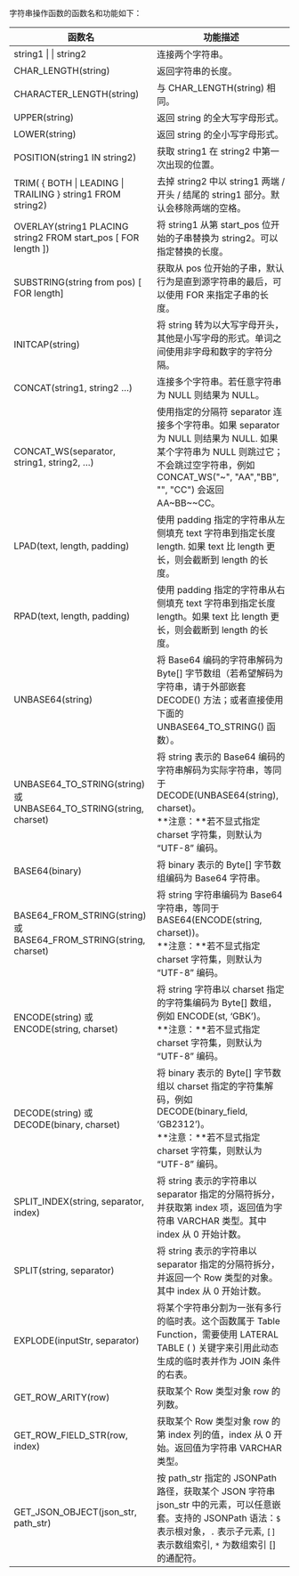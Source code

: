 字符串操作函数的函数名和功能如下：

| 函数名 | 功能描述 |
| ----- | ----- |
| string1 &#124;  &#124;  string2 | 连接两个字符串。 |
| CHAR_LENGTH(string) | 返回字符串的长度。|
| CHARACTER_LENGTH(string)  | 与 CHAR_LENGTH(string) 相同。|
| UPPER(string) | 返回 string 的全大写字母形式。|
| LOWER(string) | 返回 string 的全小写字母形式。|
| POSITION(string1 IN string2)  | 获取 string1 在 string2 中第一次出现的位置。|
| TRIM( { BOTH &#124; LEADING &#124; TRAILING } string1 FROM string2)| 去掉 string2 中以 string1 两端 / 开头 / 结尾的 string1 部分。默认会移除两端的空格。|
| OVERLAY(string1 PLACING string2 FROM start_pos [ FOR length ])  | 将 string1 从第 start_pos 位开始的子串替换为 string2。可以指定替换的长度。|
| SUBSTRING(string from pos) [ FOR length]  | 获取从 pos 位开始的子串，默认行为是直到源字符串的最后，可以使用 FOR 来指定子串的长度。|
| INITCAP(string) | 将 string 转为以大写字母开头，其他是小写字母的形式。单词之间使用非字母和数字的字符分隔。|
| CONCAT(string1, string2 …)  | 连接多个字符串。若任意字符串为 NULL 则结果为 NULL。|
| CONCAT_WS(separator, string1, string2, …) |使用指定的分隔符 separator 连接多个字符串。如果 separator 为 NULL 则结果为 NULL. 如果某个字符串为 NULL 则跳过它；不会跳过空字符串，例如 CONCAT_WS("\~", "AA","BB", "", "CC")  会返回 AA\~BB\~\~CC。|
| LPAD(text, length, padding) | 使用 padding 指定的字符串从左侧填充 text 字符串到指定长度  length. 如果 text 比 length 更长，则会截断到 length 的长度。|
| RPAD(text, length, padding) | 使用 padding 指定的字符串从右侧填充 text 字符串到指定长度 length。如果 text 比 length 更长，则会截断到 length 的长度。|
| UNBASE64(string) | 将 Base64 编码的字符串解码为 Byte[] 字节数组（若希望解码为字符串，请于外部嵌套 DECODE() 方法；或者直接使用下面的 UNBASE64_TO_STRING() 函数）。|
| UNBASE64_TO_STRING(string) 或 UNBASE64_TO_STRING(string, charset) | 将 string 表示的 Base64 编码的字符串解码为实际字符串，等同于 DECODE(UNBASE64(string), charset)。<br>**注意：**若不显式指定 charset 字符集，则默认为 “UTF-8” 编码。|
| BASE64(binary) | 将 binary 表示的 Byte[] 字节数组编码为 Base64 字符串。|
| BASE64_FROM_STRING(string) 或 BASE64_FROM_STRING(string, charset) | 将 string 字符串编码为 Base64 字符串，等同于 BASE64(ENCODE(string, charset))。<br>**注意：**若不显式指定 charset 字符集，则默认为 “UTF-8” 编码。|
| ENCODE(string) 或 ENCODE(string, charset) | 将 string 字符串以 charset 指定的字符集编码为 Byte[] 数组，例如 ENCODE(st, ‘GBK’)。<br>**注意：**若不显式指定 charset 字符集，则默认为 “UTF-8” 编码。|
| DECODE(string) 或 DECODE(binary, charset) |  将 binary 表示的 Byte[] 字节数组以 charset 指定的字符集解码，例如 DECODE(binary_field, ‘GB2312’)。<br>**注意：**若不显式指定 charset 字符集，则默认为 “UTF-8” 编码。|
| SPLIT_INDEX(string, separator, index)  | 将 string 表示的字符串以 separator 指定的分隔符拆分，并获取第 index 项，返回值为字符串 VARCHAR 类型。其中 index 从 0 开始计数。|
| SPLIT(string, separator) | 将 string 表示的字符串以 separator 指定的分隔符拆分，并返回一个 Row 类型的对象。其中 index 从 0 开始计数。|
| EXPLODE(inputStr, separator) | 将某个字符串分割为一张有多行的临时表。这个函数属于 Table Function，需要使用 LATERAL TABLE ( ) 关键字来引用此动态生成的临时表并作为 JOIN 条件的右表。 |
| GET_ROW_ARITY(row) | 获取某个 Row 类型对象 row 的列数。 |
| GET_ROW_FIELD_STR(row, index) | 获取某个 Row 类型对象 row 的第 index 列的值，index 从 0 开始。返回值为字符串 VARCHAR 类型。 |
| GET_JSON_OBJECT(json_str, path_str) | 按 path_str 指定的 JSONPath 路径，获取某个 JSON 字符串 json_str 中的元素，可以任意嵌套。支持的 JSONPath 语法：`$` 表示根对象，`.` 表示子元素, `[]` 表示数组索引, `*` 为数组索引 [] 的通配符。 |
